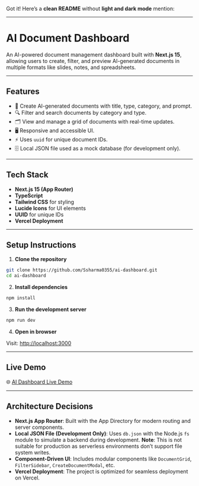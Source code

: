 Got it!
Here’s a **clean README** without **light and dark mode** mention:

---

# **AI Document Dashboard**

An AI-powered document management dashboard built with **Next.js 15**, allowing users to create, filter, and preview AI-generated documents in multiple formats like slides, notes, and spreadsheets.

---

## **Features**

* 📄 Create AI-generated documents with title, type, category, and prompt.
* 🔍 Filter and search documents by category and type.
* 🗂 View and manage a grid of documents with real-time updates.
* 🖥️ Responsive and accessible UI.
* ⚡ Uses `uuid` for unique document IDs.
* 🗄️ Local JSON file used as a mock database (for development only).

---

## **Tech Stack**

* **Next.js 15 (App Router)**
* **TypeScript**
* **Tailwind CSS** for styling
* **Lucide Icons** for UI elements
* **UUID** for unique IDs
* **Vercel Deployment**

---

## **Setup Instructions**

1. **Clone the repository**

```bash
git clone https://github.com/Ssharma0355/ai-dashboard.git
cd ai-dashboard
```

2. **Install dependencies**

```bash
npm install
```

3. **Run the development server**

```bash
npm run dev
```

4. **Open in browser**

Visit: [http://localhost:3000](http://localhost:3000)

---

## **Live Demo**

🌐 [AI Dashboard Live Demo](https://ai-dashboard-seven-eosin.vercel.app/)

---

## **Architecture Decisions**

* **Next.js App Router**: Built with the App Directory for modern routing and server components.
* **Local JSON File (Development Only)**: Uses `db.json` with the Node.js `fs` module to simulate a backend during development.
  **Note**: This is not suitable for production as serverless environments don’t support file system writes.
* **Component-Driven UI**: Includes modular components like `DocumentGrid`, `FilterSidebar`, `CreateDocumentModal`, etc.
* **Vercel Deployment**: The project is optimized for seamless deployment on Vercel.

